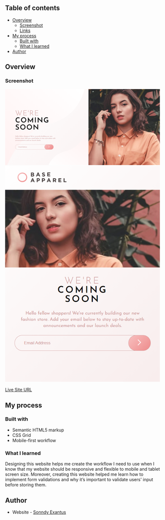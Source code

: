 ## Table of contents

- [Overview](#overview)
  - [Screenshot](#screenshot)
  - [Links](#links)
- [My process](#my-process)
  - [Built with](#built-with)
  - [What I learned](#what-i-learned)
- [Author](#author)

## Overview

### Screenshot

![](images/desktopDesign.png)
![](images/mobileDesign.png)

[Live Site URL](https://sonndy.github.io/Coming-Soon-Apparel-site/)

## My process

### Built with

- Semantic HTML5 markup
- CSS Grid
- Mobile-first workflow


### What I learned
Designing this website helps me create the workflow I need to use when I know that my website should be responsive and flexible to mobile and tablet screen size. Moreover, creating this website helped me learn how to implement form validations and why it’s important to validate users' input before storing them.

## Author

- Website - [Sonndy Exantus](https://sonndy.com/)


